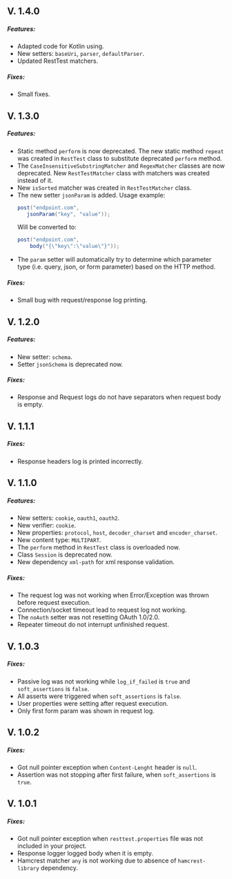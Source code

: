 ## V. 1.4.0
##### Features:
* Adapted code for Kotlin using.
* New setters: `baseUri`, `parser`, `defaultParser`.
* Updated RestTest matchers.

##### Fixes:
* Small fixes.

## V. 1.3.0
##### Features:
* Static method `perform` is now deprecated. The new static method `repeat` was created in `RestTest` class to substitute deprecated `perform` method.
* The `CaseInsensitiveSubstringMatcher` and `RegexMatcher` classes are now deprecated. New `RestTestMatcher` class with matchers was created instead of it.
* New `isSorted` matcher was created in `RestTestMatcher` class.
* The new setter `jsonParam` is added. Usage example:
     ```Java
     post("endpoint.com",
        jsonParam("key", "value"));
     ```
     Will be converted to:
     ```Java
     post("endpoint.com",
         body("{\"key\":\"value\"}"));
     ```
* The `param` setter will automatically try to determine which parameter type (i.e. query, json, or form parameter) based on the HTTP method.

##### Fixes:
* Small bug with request/response log printing. 

## V. 1.2.0
##### Features:
* New setter: `schema`.
* Setter `jsonSchema` is deprecated now.

##### Fixes:
* Response and Request logs do not have separators when request body is empty. 

## V. 1.1.1
##### Fixes:
* Response headers log is printed incorrectly.

## V. 1.1.0
##### Features:
* New setters: `cookie`, `oauth1`, `oauth2`.
* New verifier: `cookie`.
* New properties: `protocol`, `host`, `decoder_charset` and `encoder_charset`.
* New content type: `MULTIPART`.
* The `perform` method in `RestTest` class is overloaded now.
* Class `Session` is deprecated now.
* New dependency `xml-path` for xml response validation.

##### Fixes:
* The request log was not working when Error/Exception was thrown before request execution.
* Connection/socket timeout lead to request log not working.
* The `noAuth` setter was not resetting OAuth 1.0/2.0.
* Repeater timeout do not interrupt unfinished request.

## V. 1.0.3
##### Fixes:
* Passive log was not working while `log_if_failed` is `true` and `soft_assertions` is `false`.
* All asserts were triggered when `soft_assertions` is `false`.
* User properties were setting after request execution. 
* Only first form param was shown in request log.

## V. 1.0.2
##### Fixes:
* Got null pointer exception when `Content-Lenght` header is `null`.
* Assertion was not stopping after first failure, when `soft_assertions` is `true`.

## V. 1.0.1
##### Fixes:
* Got null pointer exception when `resttest.properties` file was not included in your project.
* Response logger logged body when it is empty.
* Hamcrest matcher `any` is not working due to absence of `hamcrest-library` dependency.